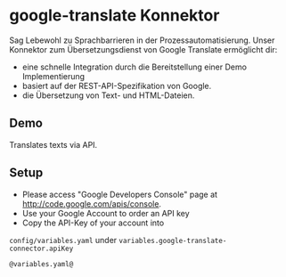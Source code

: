 # google-translate Konnektor

Sag Lebewohl zu Sprachbarrieren in der Prozessautomatisierung. Unser Konnektor zum Übersetzungsdienst von  Google Translate ermöglicht dir:

- eine schnelle Integration durch die Bereitstellung einer Demo Implementierung
- basiert auf der REST-API-Spezifikation von Google.
- die Übersetzung von  Text- und HTML-Dateien.

## Demo

Translates texts via API.

## Setup

- Please access "Google Developers Console" page at http://code.google.com/apis/console.
- Use your Google Account to order an API key
- Copy the API-Key of your account into

`config/variables.yaml` under
`variables.google-translate-connector.apiKey`

```
@variables.yaml@
```
